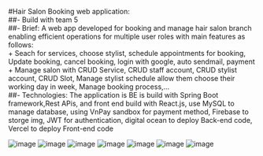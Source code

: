 #Hair Salon Booking web application:<br>
    ##- Build with team 5 <br>
    ##- Brief: A web app developed for booking and manage hair salon branch enabling efficient operations for multiple user roles with main features as follows:  
             + Seach for services, choose stylist, schedule appointments for booking, Update booking, cancel booking, login with google, auto sendmail, payment<br>
             + Manage salon with CRUD Service, CRUD staff account, CRUD stylist account, CRUD Slot, Manage stylist schedule allow them choose their working day in week, Manage booking process,...<br>
    ##- Technologies: The  application is BE is build with Spring Boot framework,Rest APis, and front end build with React.js, use MySQL to manage database, using VnPay sandbox for payment method, Firebase to storge img, JWT for authentication, digital ocean to deploy Back-end code, Vercel to deploy Front-end code

![image](https://github.com/user-attachments/assets/19a4baac-fb08-4ca2-8ca6-452980c4e038)
![image](https://github.com/user-attachments/assets/37e38f8c-d5b3-40c9-9742-8175a740f4f4)
![image](https://github.com/user-attachments/assets/e8a0c891-4f89-43b3-83b8-8008b400446f)
![image](https://github.com/user-attachments/assets/709aa23c-9d7f-4094-a841-ab79daf99082)
![image](https://github.com/user-attachments/assets/4bb6cdaa-d5d7-4aad-b03c-7560f83e0673)
![image](https://github.com/user-attachments/assets/2d249175-337e-4ddf-b0ab-28bea4bd4b41)
![image](https://github.com/user-attachments/assets/eb946585-812d-49a1-85fd-77ec3c66e362)

